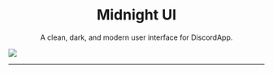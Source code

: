 <h1 align="center">Midnight UI</h1>
<p align="center">A clean, dark, and modern user interface for DiscordApp.</p>

![](https://i.imgur.com/CLQoAtb.png)

---
